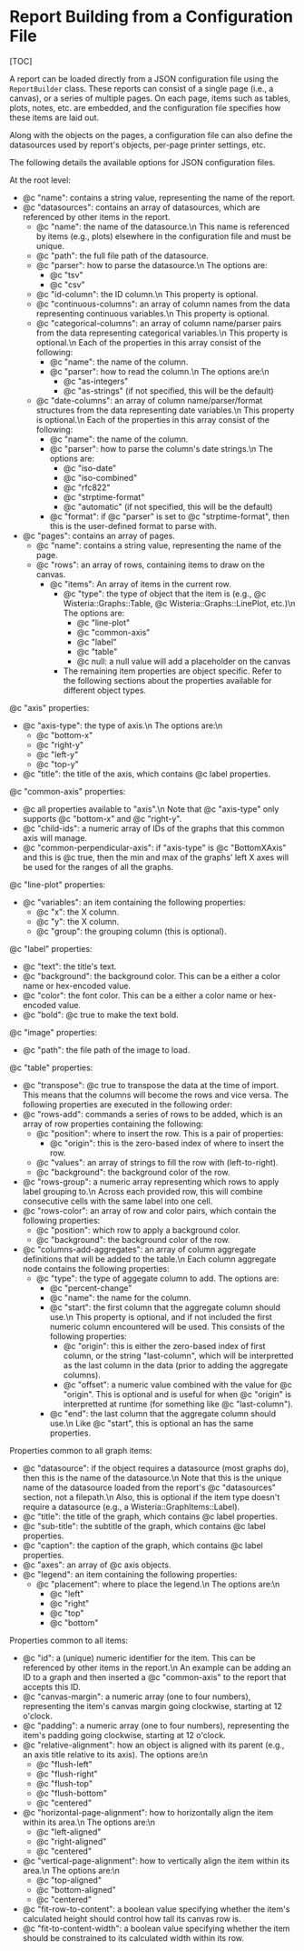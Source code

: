 Report Building from a Configuration File
=============================
[TOC]

A report can be loaded directly from a JSON configuration file using the `ReportBuilder` class.
These reports can consist of a single page (i.e., a canvas), or a series of multiple pages.
On each page, items such as tables, plots, notes, etc. are embedded, and the configuration file
specifies how these items are laid out.

Along with the objects on the pages, a configuration file can also define the datasources used
by report's objects, per-page printer settings, etc.

The following details the available options for JSON configuration files.

At the root level:

- @c "name": contains a string value, representing the name of the report.
- @c "datasources": contains an array of datasources, which are referenced by other items in the report.
  - @c "name": the name of the datasource.\n
  This name is referenced by items (e.g., plots) elsewhere in the configuration file and must be unique.
  - @c "path": the full file path of the datasource.
  - @c "parser": how to parse the datasource.\n
  The options are:
    - @c "tsv"
    - @c "csv"
  - @c "id-column": the ID column.\n
  This property is optional.
  - @c "continuous-columns": an array of column names from the data representing continuous variables.\n
  This property is optional.
  - @c "categorical-columns": an array of column name/parser pairs from the data representing categorical variables.\n
  This property is optional.\n
  Each of the properties in this array consist of the following:
    - @c "name": the name of the column.
    - @c "parser": how to read the column.\n
    The options are:\n
      - @c "as-integers"
      - @c "as-strings" (if not specified, this will be the default)
  - @c "date-columns": an array of column name/parser/format structures from the data representing date variables.\n
  This property is optional.\n
  Each of the properties in this array consist of the following:
    - @c "name": the name of the column.
    - @c "parser": how to parse the column's date strings.\n
    The options are:
      - @c "iso-date"
      - @c "iso-combined"
      - @c "rfc822"
      - @c "strptime-format"
      - @c "automatic" (if not specified, this will be the default)
    - @c "format": if @c "parser" is set to @c "strptime-format", then this is the user-defined format to parse with.
- @c "pages": contains an array of pages.
  - @c "name": contains a string value, representing the name of the page.
  - @c "rows": an array of rows, containing items to draw on the canvas.
    - @c "items": An array of items in the current row.
      - @c "type": the type of object that the item is (e.g., @c Wisteria::Graphs::Table, @c Wisteria::Graphs::LinePlot, etc.)\n
        The options are:
        - @c "line-plot"
        - @c "common-axis"
        - @c "label"
        - @c "table"
        - @c null: a null value will add a placeholder on the canvas
      - The remaining item properties are object specific. Refer to the following sections
      about the properties available for different object types.

@c "axis" properties:
- @c "axis-type": the type of axis.\n
  The options are:\n
  - @c "bottom-x"
  - @c "right-y"
  - @c "left-y"
  - @c "top-y"
- @c "title": the title of the axis, which contains @c label properties.

@c "common-axis" properties:
- @c all properties available to "axis".\n
  Note that @c "axis-type" only supports @c "bottom-x" and @c "right-y".
- @c "child-ids": a numeric array of IDs of the graphs that this common axis will manage.
- @c "common-perpendicular-axis": if "axis-type" is @c "BottomXAxis" and this is @c true,
  then the min and max of the graphs' left X axes will be used for the ranges of all the graphs.

@c "line-plot" properties:
- @c "variables": an item containing the following properties:
  - @c "x": the X column.
  - @c "y": the X column.
  - @c "group": the grouping column (this is optional).

@c "label" properties:
- @c "text": the title's text.
- @c "background": the background color. This can be a either a color name or hex-encoded value.
- @c "color": the font color. This can be a either a color name or hex-encoded value.
- @c "bold": @c true to make the text bold.

@c "image" properties:
- @c "path": the file path of the image to load.

@c "table" properties:
- @c "transpose": @c true to transpose the data at the time of import. This means that the columns will become
  the rows and vice versa.
The following properties are executed in the following order:
- @c "rows-add": commands a series of rows to be added, which is an array of row properties containing the following:
  - @c "position": where to insert the row. This is a pair of properties:
    - @c "origin": this is the zero-based index of where to insert the row.
  - @c "values": an array of strings to fill the row with (left-to-right).
  - @c "background": the background color of the row.
- @c "rows-group": a numeric array representing which rows to apply label grouping to.\n
  Across each provided row, this will combine consecutive cells with the same label into one cell.
- @c "rows-color": an array of row and color pairs, which contain the following properties:
  - @c "position": which row to apply a background color.
  - @c "background": the background color of the row.
- @c "columns-add-aggregates": an array of column aggregate definitions that will be added to the table.\n
  Each column aggregate node contains the following properties:
  - @c "type": the type of aggegate column to add. The options are:
    - @c "percent-change"
    - @c "name": the name for the column.
    - @c "start": the first column that the aggregate column should use.\n
      This property is optional, and if not included the first numeric column encountered will be used.
      This consists of the following properties:
      - @c "origin": this is either the zero-based index of first column, or the string "last-column", which will
        be interpretted as the last column in the data (prior to adding the aggregate columns).
      - @c "offset": a numeric value combined with the value for @c "origin". This is optional and is useful
        for when @c "origin" is interpretted at runtime (for something like @c "last-column").
    - @c "end": the last column that the aggregate column should use.\n
      Like @c "start", this is optional an has the same properties.

Properties common to all graph items:
- @c "datasource": if the object requires a datasource (most graphs do), then this is the name of the datasource.\n
      Note that this is the unique name of the datasource loaded from the report's @c "datasources" section,
      not a filepath.\n
      Also, this is optional if the item type doesn't require a datasource (e.g., a Wisteria::GraphItems::Label).
- @c "title": the title of the graph, which contains @c label properties.
- @c "sub-title": the subtitle of the graph, which contains @c label properties.
- @c "caption": the caption of the graph, which contains @c label properties.
- @c "axes": an array of @c axis objects.
- @c "legend": an item containing the following properties:
  - @c "placement": where to place the legend.\n
    The options are:\n
    - @c "left"
    - @c "right"
    - @c "top"
    - @c "bottom"

Properties common to all items:
- @c "id": a (unique) numeric identifier for the item. This can be referenced by other items in the report.\n
  An example can be adding an ID to a graph and then inserted a @c "common-axis" to the report that accepts this ID.
- @c "canvas-margin": a numeric array (one to four numbers), representing the item's canvas margin going clockwise,
  starting at 12 o'clock.
- @c "padding": a numeric array (one to four numbers), representing the item's padding going clockwise,
  starting at 12 o'clock.
- @c "relative-alignment": how an object is aligned with its parent (e.g., an axis title relative to its axis).
  The options are:\n
  - @c "flush-left"
  - @c "flush-right"
  - @c "flush-top"
  - @c "flush-bottom"
  - @c "centered"
- @c "horizontal-page-alignment": how to horizontally align the item within its area.\n
  The options are:\n
  - @c "left-aligned"
  - @c "right-aligned"
  - @c "centered"
- @c "vertical-page-alignment": how to vertically align the item within its area.\n
  The options are:\n
  - @c "top-aligned"
  - @c "bottom-aligned"
  - @c "centered"
- @c "fit-row-to-content": a boolean value specifying whether the item's calculated height should
  control how tall its canvas row is.
- @c "fit-to-content-width": a boolean value specifying whether the item should be constrained
  to its calculated width within its row.